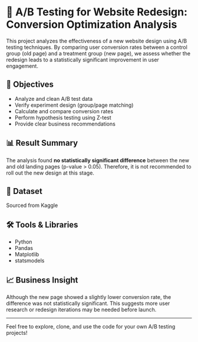 # 🧪 A/B Testing for Website Redesign: Conversion Optimization Analysis

This project analyzes the effectiveness of a new website design using A/B testing techniques. By comparing user conversion rates between a control group (old page) and a treatment group (new page), we assess whether the redesign leads to a statistically significant improvement in user engagement.

## 🚀 Objectives
- Analyze and clean A/B test data
- Verify experiment design (group/page matching)
- Calculate and compare conversion rates
- Perform hypothesis testing using Z-test
- Provide clear business recommendations

## 📊 Result Summary
The analysis found **no statistically significant difference** between the new and old landing pages (p-value > 0.05). Therefore, it is not recommended to roll out the new design at this stage.

## 📁 Dataset
Sourced from Kaggle

## 🛠️ Tools & Libraries
- Python
- Pandas
- Matplotlib
- statsmodels

## 📈 Business Insight
Although the new page showed a slightly lower conversion rate, the difference was not statistically significant. This suggests more user research or redesign iterations may be needed before launch.

---

Feel free to explore, clone, and use the code for your own A/B testing projects!
